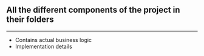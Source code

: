 ## All the different components of the project in their folders
---
* Contains actual business logic
* Implementation details